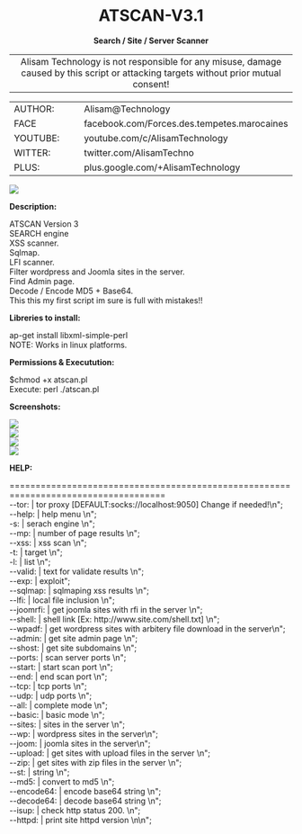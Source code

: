 <h1 align="center">ATSCAN-V3.1</h1>
<p align="center"> <b>Search / Site / Server Scanner </b></p>
<center>
<table border="0" cellpadding="0" cellspacing="2" width="100%px">
  <tr>
    <td align="center">Alisam Technology is not responsible for any misuse, damage caused by this script or attacking targets without prior mutual consent!</td>
  </tr>
</table>
</center>
<table border="0" cellpadding="0" cellspacing="2" width="100%px">
  <tr>
    <td width="30%">AUTHOR:</td><td>Alisam@Technology</td>
  </tr>
  <tr>
    <td width="30%">FACE</td><td>facebook.com/Forces.des.tempetes.marocaines</td>
  </tr>
  <tr>
    <td width="30%">YOUTUBE:</td><td>youtube.com/c/AlisamTechnology</td>
  </tr>
  <tr>
    <td width="30%">WITTER:</td><td>twitter.com/AlisamTechno</td>
  </tr>
  <tr>
    <td width="30%">PLUS:</td><td>plus.google.com/+AlisamTechnology</td>
  </tr>
</table>

<img src="http://i.imgur.com/3uTDVJq.jpg" />
<p> <b>Description: </b></p>
ATSCAN Version 3 <br /> SEARCH engine <br />XSS scanner. <br /> Sqlmap. <br /> LFI scanner.<br /> Filter wordpress and Joomla sites in the server. <br />Find Admin page.<br /> Decode / Encode MD5 + Base64. <br />This this my first script im sure is full with mistakes!! 

<p> <b>Libreries to install: </b></p>
ap-get install libxml-simple-perl <br />
NOTE: Works in linux platforms.

<p> <b>Permissions & Executution: </b></p>
$chmod +x atscan.pl </br>
Execute: perl ./atscan.pl

<p> <b>Screenshots: </b></p>
<img src="http://i.imgur.com/kAHDYnd.jpg" /><br />
<img src="http://i.imgur.com/atgEOXR.jpg" /><br />
<img src="http://i.imgur.com/dgvdZ6O.jpg" /><br />
<img src="http://i.imgur.com/U1TA0iM.jpg" /><br />

<p> <b>HELP: </b></p>
====================================================================================
<br/>  --tor:      | tor proxy [DEFAULT:socks://localhost:9050] Change if needed!\n";
<br/>  --help:     | help menu \n";
<br/>  -s:         | serach engine \n";
<br/>  --mp:       | number of page results \n";
<br/>  --xss:      | xss scan \n";
<br/>  -t:         | target \n";
<br/>  -l:         | list \n";
<br/>  --valid:    | text for validate results \n";
<br/>  --exp:      | exploit";
<br/>  --sqlmap:   | sqlmaping xss results \n";
<br/>  --lfi:      | local file inclusion \n";
<br/>  --joomrfi:  | get joomla sites with rfi in the server \n";
<br/>  --shell:    | shell link [Ex: http://www.site.com/shell.txt] \n";
<br/>  --wpadf:    | get wordpress sites with arbitery file download in the server\n";
<br/>  --admin:    | get site admin page \n";
<br/>  --shost:    | get site subdomains \n";
<br/>  --ports:    | scan server ports \n";
<br/>  --start:    | start scan port \n";
<br/>  --end:      | end scan port \n";
<br/>  --tcp:      | tcp ports \n";
<br/>  --udp:      | udp ports \n";
<br/>  --all:      | complete mode \n";
<br/>  --basic:    | basic mode \n";
<br/>  --sites:    | sites in the server \n";
<br/>  --wp:       | wordpress sites in the server\n";
<br/>  --joom:     | joomla sites in the server\n";
<br/>  --upload:   | get sites with upload files in the server  \n";
<br/>  --zip:      | get sites with zip files in the server \n";
<br/>  --st:       | string \n";
<br/>  --md5:      | convert to md5 \n";
<br/>  --encode64: | encode base64 string \n";
<br/>  --decode64: | decode base64 string \n";
<br/>  --isup:     | check http status 200. \n";
<br/>  --httpd:    | print site httpd version \n\n";

